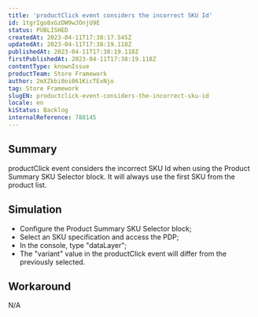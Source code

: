 ```yaml
---
title: 'productClick event considers the incorrect SKU Id'
id: 1tgrIgo8xGzDW9wJOnjU9E
status: PUBLISHED
createdAt: 2023-04-11T17:38:17.545Z
updatedAt: 2023-04-11T17:38:19.118Z
publishedAt: 2023-04-11T17:38:19.118Z
firstPublishedAt: 2023-04-11T17:38:19.118Z
contentType: knownIssue
productTeam: Store Framework
author: 2mXZkbi0oi061KicTExNjo
tag: Store Framework
slugEN: productclick-event-considers-the-incorrect-sku-id
locale: en
kiStatus: Backlog
internalReference: 788145
---
```


## Summary


productClick event considers the incorrect SKU Id when using the Product Summary SKU Selector block. It will always use the first SKU from the product list.


##

## Simulation



- Configure the Product Summary SKU Selector block;
- Select an SKU specification and access the PDP;
- In the console, type "dataLayer";
- The "variant" value in the productClick event will differ from the previously selected.


##

## Workaround


N/A




